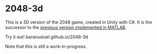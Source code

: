 # 2048-3d

This is a 3D version of the 2048 game, created in Unity with C#. It is the successor to the [previous version implemented in MATLAB](https://github.com/baranusluel/2048-3d-matlab).

Try it out! baranusluel.github.io/2048-3d

Note that this is still a work-in-progress.